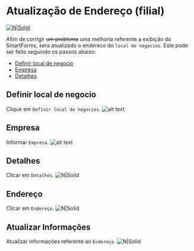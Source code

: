 # Atualização de Endereço (filial) #

[![N|Solid](https://wiki.scn.sap.com/wiki/download/attachments/1710/ABAP%20Development.png?version=1&modificationDate=1446673897000&api=v2)](https://www.sap.com/brazil/developer.html)

Afim de corrigir ~~um problema~~ uma melhoria referente a exibição do SmartForms, sera atualizado o endereco do `local de negocios`. Este pode ser feito seguindo os passos abaixo:

* [Definir local de negocio](#definir-local-de-negocio)
* [Empresa](#empresa)
* [Detalhes](#detalhes)

## Definir local de negocio ##

Clique em `Definir local de negocios`.
![alt text](https://uploaddeimagens.com.br/images/002/355/670/original/step-01.png?1568827693)

## Empresa ##

Informar `Empresa`.
![alt text](https://uploaddeimagens.com.br/imagens/step-02-png)

## Detalhes ##

Clicar em `Detalhes`.
![N|Solid](https://uploaddeimagens.com.br/imagens/step-03-png)

## Endereço ##

Clicar em `Endereço`.
![N|Solid](https://uploaddeimagens.com.br/imagens/step-04-png)

## Atualizar Informações ##

Atualizar informações referente ao `Endereço`.
![N|Solid](https://uploaddeimagens.com.br/imagens/step-05-png)


